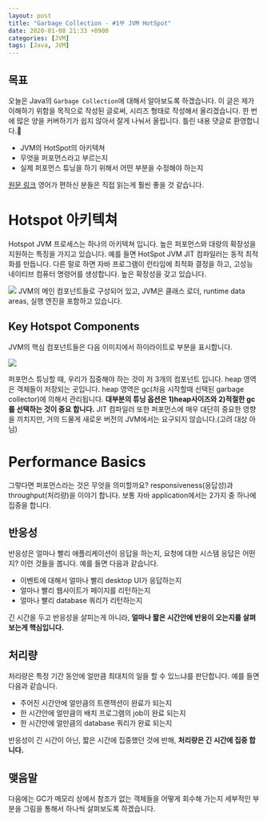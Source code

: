 ```yaml
---
layout: post
title: "Garbage Collection - #1부 JVM HotSpot"
date: 2020-01-08 21:33 +0900
categories: [JVM]
tags: [Java, JVM]
---
```


## 목표

오늘은 Java의 `Garbage Collection`에 대해서 알아보도록 하겠습니다.
이 글은 제가 이해하기 위함을 목적으로 작성된 글로써, 시리즈 형태로 작성해서 올리겠습니다. 한 번에 많은 양을 커버하기가 쉽지 않아서 잘게 나눠서 올립니다. 틀린 내용 댓글로 환영합니다.🐶

- JVM의 HotSpot의 아키텍쳐
- 무엇을 퍼포먼스라고 부르는지
- 실제 퍼포먼스 튜닝을 하기 위해서 어떤 부분을 수정해야 하는지

[원문 링크](https://www.oracle.com/webfolder/technetwork/tutorials/obe/java/gc01/index.html) 영어가 편하신 분들은 직접 읽는게 훨씬 좋을 것 같습니다.

# Hotspot 아키텍쳐

Hotspot JVM 프로세스는 하나의 아키텍쳐 입니다. 높은 퍼포먼스와 대량의 확장성을 지원하는 특징을 가지고 있습니다.
예를 들면 HotSpot JVM JIT 컴파일러는 동적 최적화를 만듭니다. 다른 말로 하면 자바 프로그램이 런타임에 최적화 결정을 하고, 고성능 네이티브 컴퓨터 명령어를 생성합니다. 높은 확장성을 갖고 있습니다.

![](https://www.oracle.com/webfolder/technetwork/tutorials/obe/java/gc01/images/gcslides/Slide1.png)
JVM의 메인 컴포넌트들로 구성되어 있고, JVM은 클래스 로더, runtime data areas, 실행 엔진을 포함하고 있습니다.

## Key Hotspot Components

JVM의 핵심 컴포넌트들은 다음 이미지에서 하이라이트로 부분을 표시합니다.

![](https://www.oracle.com/webfolder/technetwork/tutorials/obe/java/gc01/images/gcslides/Slide2.png)

퍼포먼스 튜닝할 때, 우리가 집중해야 하는 것이 저 3개의 컴포넌트 입니다. heap 영역은 객체들이 저장되는 곳입니다. heap 영역은 gc(처음 시작할때 선택된 garbage collector)에 의해서 관리됩니다. **대부분의 튜닝 옵션은 1)heap사이즈와 2)적절한 gc를 선택하는 것이 중요 합니다.** JIT 컴파일러 또한 퍼포먼스에 매우 대단히 중요한 영향을 끼치지만, 거의 드물게 새로운 버전의 JVM에서는 요구되지 않습니다.(고려 대상 아님)

# Performance Basics

그렇다면 퍼포먼스라는 것은 무엇을 의미할까요? responsiveness(응답성)과 throughput(처리량)을 이야기 합니다. 보통 자바 application에서는 2가지 중 하나에 집중을 합니다.

## 반응성

반응성은 얼마나 빨리 애플리케이션이 응답을 하는지, 요청에 대한 시스템 응답은 어떤지? 이런 것들을 봅니다. 예를 들면 다음과 같습니다.

- 이벤트에 대해서 얼마나 빨리 desktop UI가 응답하는지
- 얼마나 빨리 웹사이트가 페이지를 리턴하는지
- 얼마나 빨리 database 쿼리가 리턴하는지

긴 시간을 두고 반응성을 살피는게 아니라, **얼마나 짧은 시간안에 반응이 오는지를 살펴보는게 핵심입니다.**

## 처리량

처리량은 특정 기간 동안에 얼만큼 최대치의 일을 할 수 있느냐를 판단합니다. 예를 들면 다음과 같습니다.

- 주어진 시간안에 얼만큼의 트랜잭션이 완료가 되는지
- 한 시간안에 얼만큼의 배치 프로그램의 job이 완료 되는지
- 한 시간안에 얼만큼의 database 쿼리가 완료 되는지

반응성이 긴 시간이 아닌, 짧은 시간에 집중했던 것에 반해, **처리량은 긴 시간에 집중 합니다.**

## 맺음말

다음에는 GC가 메모리 상에서 참조가 없는 객체들을 어떻게 회수해 가는지 세부적인 부분을 그림을 통해서 하나씩 살펴보도록 하겠습니다.
